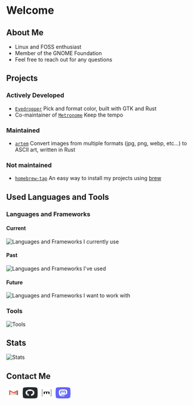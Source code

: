 # Welcome

## About Me
 - Linux and FOSS enthusiast
 - Member of the GNOME Foundation
 - Feel free to reach out for any questions

## Projects

### Actively Developed
 - [`Eyedropper`](https://github.com/FineFindus/eyedropper) Pick and format color, built with GTK and Rust
 - Co-maintainer of [`Metronome`](https://gitlab.gnome.org/World/metronome) Keep the tempo

### Maintained

 - [`artem`](https://github.com/FineFindus/artem) Convert images from multiple formats (jpg, png, webp, etc…) to ASCII art, written in Rust 

### Not maintained
 - [`homebrew-tap`](https://github.com/FineFindus/homebrew-tap) An easy way to install my projects using [brew](https://github.com/Homebrew/brew/)

## Used Languages and Tools

### Languages and Frameworks

#### Current
![Languages and Frameworks I currently use](https://skillicons.dev/icons?i=rust,gtk,java)

#### Past
![Languages and Frameworks I've used](https://skillicons.dev/icons?i=dart,flutter,ts)

#### Future
![Languages and Frameworks I want to work with](https://skillicons.dev/icons?i=c,activitypub)


### Tools
![Tools](https://skillicons.dev/icons?i=androidstudio,vscode,neovim,git,github,gitlab,githubactions,bash,linux)

## Stats

![Stats](https://github-readme-stats.vercel.app/api?username=FineFindus)

<!-- ![Languages I use](https://github-readme-stats.vercel.app/api/top-langs?username=FineFindus&layout=compact) -->

## Contact Me

<p align="left">
<a href="mailto:FineFindus@proton.me" target="blank"><img align="center" src="./assets/mail.svg" alt="" height="30" width="40" /></a>
<a href="https://github.com/FineFindus/FineFindus/issues/new" target="blank"><img align="center" src="./assets/github.svg" alt="" height="30" width="40" /></a>
<!-- <a href="https://t.me/FineFindus" target="blank"><img align="center" src="./assets/telegram.svg" alt="" height="30" width="40" /></a> -->
<a href="https://matrix.to/#/@finefindus:matrix.org" target="blank"><img align="center" src="./assets/matrix.svg" alt="" height="30" width="40" /></a>
<a rel="me" href="https://floss.social/@FineFindus" target="blank"><img align="center" src="./assets/mastodon.svg" alt="" height="30" width="40" /></a>
</p>
